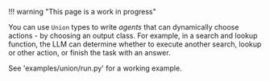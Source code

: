 !!! warning "This page is a work in progress"

You can use `Union` types to write *agents* that can dynamically choose actions - by choosing an output class.
For example, in a search and lookup function, the LLM can determine whether to execute another search, lookup
or other action, or finish the task with an answer.

See 'examples/union/run.py' for a working example.
